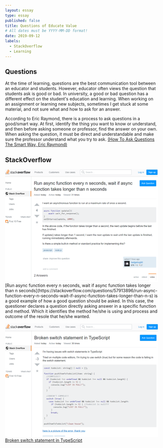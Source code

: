 ```yaml
---
layout: essay
type: essay
published: false
title: Questions of Educate Value
# All dates must be YYYY-MM-DD format!
date: 2019-09-12
labels:
  - StackOverflow
  - Learning
---
```


## Questions
  At the time of learning, questions are the best communication tool between an educator and students. However, educator often views the question that students ask is good or bad. In university, a good or bad question has a different effect on the student's education and learning.  When working on an assignment or learning new subjects, sometimes I get stuck at some material, and not sure what and how to ask for an answer.

  According to Eric Raymond, there is a process to ask questions in a good/smart way. At first, identify the thing you want to know or understand, and then before asking someone or professor, find the answer on your own. When asking the question, it must be direct and understandable and make sure the professor understand what you try to ask. [(How To Ask Questions The Smart Way, Eric Raymond)](http://www.catb.org/esr/faqs/smart-questions.html)

## StackOverflow

<img class="ui floated rounded image" src="../images/goodQ.PNG"> 
[Run async function every n seconds, wait if async function takes longer than n seconds](https://stackoverflow.com/questions/57913896/run-async-function-every-n-seconds-wait-if-async-function-takes-longer-than-n-s) is a good example of how a good question should be asked. In this case, the questioner declares a question directly asking answer in a specific function and method. Which it identifies the method he/she is using and process and outcome of the resole that he/she wanted.


<img class="ui floated rounded image" src="../images/badQ.PNG"> [Broken switch statement in TypeScript](https://stackoverflow.com/questions/57914904/broken-switch-statement-in-typescript)


